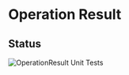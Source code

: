 # Operation Result

## Status

![OperationResult Unit Tests](https://github.com/Chris-Eckhardt/OperationResult/actions/workflows/operation-result-unit-tests.yml/badge.svg)